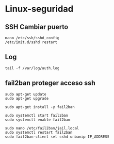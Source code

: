 # Linux-seguridad

## SSH Cambiar puerto
```
nano /etc/ssh/sshd_config
/etc/init.d/sshd restart
```

## Log
```
tail -f /var/log/auth.log
```

## fail2ban proteger acceso ssh
```
sudo apt-get update
sudo apt-get upgrade

sudo apt-get install -y fail2ban

sudo systemctl start fail2ban
sudo systemctl enable fail2ban

sudo nano /etc/fail2ban/jail.local
sudo systemctl restart fail2ban
sudo fail2ban-client set sshd unbanip IP_ADDRESS
```
